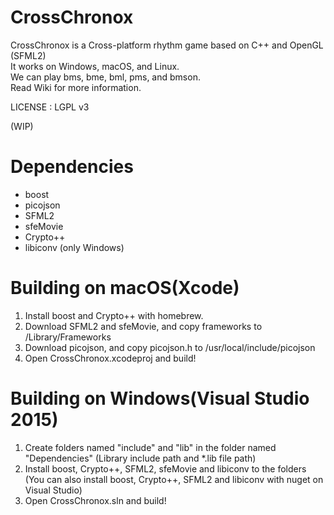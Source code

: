 # CrossChronox
CrossChronox is a Cross-platform rhythm game based on C++ and OpenGL (SFML2)  
It works on Windows, macOS, and Linux.  
We can play bms, bme, bml, pms, and bmson.  
Read Wiki for more information.

LICENSE : LGPL v3

(WIP)

# Dependencies
* boost
* picojson
* SFML2
* sfeMovie
* Crypto++
* libiconv (only Windows)

# Building on macOS(Xcode)
1. Install boost and Crypto++ with homebrew.
1. Download SFML2 and sfeMovie, and copy frameworks to /Library/Frameworks
1. Download picojson, and copy picojson.h to /usr/local/include/picojson
1. Open CrossChronox.xcodeproj and build!

# Building on Windows(Visual Studio 2015)
1. Create folders named "include" and "lib" in the folder named "Dependencies"
(Library include path and *.lib file path)
1. Install boost, Crypto++, SFML2, sfeMovie and libiconv to the folders
(You can also install boost, Crypto++, SFML2 and libiconv with nuget on Visual Studio)
1. Open CrossChronox.sln and build!